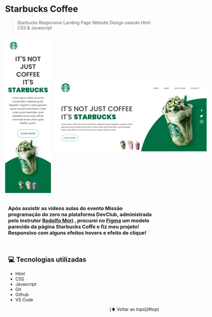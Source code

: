 <h1 id="top"> Starbucks Coffee </h1>

> Starbucks Responsive Landing Page Website Design usando Html CSS &amp; Javascript

</br>

<div style="display:flex; gap:10px; align-items:center">

<img src="./.github/mobile-preview.png" height="500">
<img src="./.github/desktop-preview.png" width="500">

</div>

</br>

<div style="padding-inline:10px">

### Após assistir as vídeos aulas do evento Missão programação do zero na plataforma DevClub, administrada pelo instrutor [Rodolfo Mori](https://www.instagram.com/rodolfomorii/) , procurei no [Figma](https://www.figma.com/community/file/1069619517324835361) um modelo parecido da página Starbucks Coffe e fiz meu projeto! Responsivo com alguns efeitos hovers e efeito de clique!

</br>

## 💻 Tecnologias utilizadas

- Html
- CSS
- Javascript
- Git
- Github
- VS Code

</div>

<div align="right">
[⬆️ Voltar ao topo](#top)<br>
</div>
